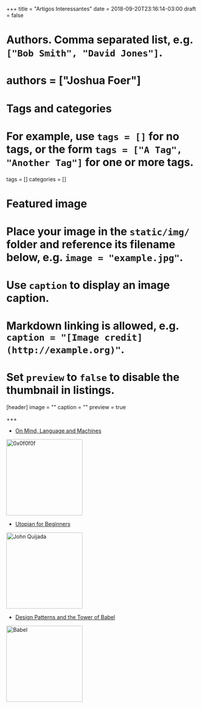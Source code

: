 +++
title = "Artigos Interessantes"
date = 2018-09-20T23:16:14-03:00
draft = false

# Authors. Comma separated list, e.g. `["Bob Smith", "David Jones"]`.
# authors = ["Joshua Foer"]

# Tags and categories
# For example, use `tags = []` for no tags, or the form `tags = ["A Tag", "Another Tag"]` for one or more tags.
tags = []
categories = []

# Featured image
# Place your image in the `static/img/` folder and reference its filename below, e.g. `image = "example.jpg"`.
# Use `caption` to display an image caption.
#   Markdown linking is allowed, e.g. `caption = "[Image credit](http://example.org)"`.
# Set `preview` to `false` to disable the thumbnail in listings.
[header]
image = ""
caption = ""
preview = true

+++
- [On Mind, Language and Machines](https://0x0f0f0f.github.io/posts/2020/02/on-mind-language-and-machines/)
<img src="https://media.newyorker.com/photos/59096632ebe912338a375992/master/w_1023,c_limit/121224_r22980_g2048.jpg" alt="0x0f0f0f" style="width:200px;"/>

- [Utopian for Beginners](https://www.newyorker.com/magazine/2012/12/24/utopian-for-beginners)
<img src="https://media.newyorker.com/photos/59096632ebe912338a375992/master/w_1023,c_limit/121224_r22980_g2048.jpg" alt="John Quijada" style="width:200px;"/>

- [Design Patterns and the Tower of Babel](https://effectivesoftwaredesign.com/2011/07/11/design-patterns-and-the-tower-of-babel/)
<img src="https://effectivesoftwaredesign.files.wordpress.com/2011/07/350px-brueghel-tower-of-babel.jpg?w=300&h=226" alt="Babel" style="width:200px;"/>
